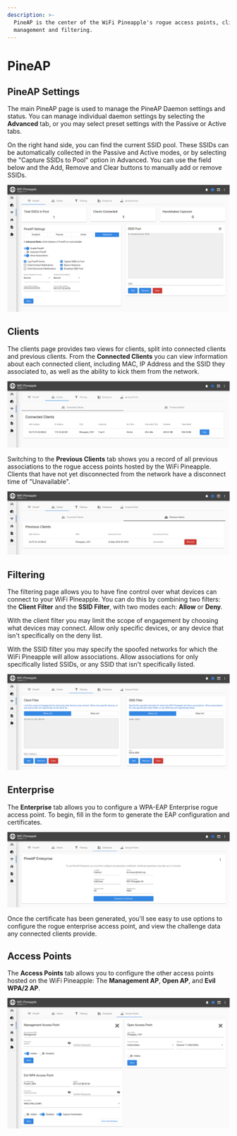 ```yaml
---
description: >-
  PineAP is the center of the WiFi Pineapple's rogue access points, client
  management and filtering.
---
```


# PineAP

## PineAP Settings

The main PineAP page is used to manage the PineAP Daemon settings and status. You can manage individual daemon settings by selecting the **Advanced** tab, or you may select preset settings with the Passive or Active tabs.

On the right hand side, you can find the current SSID pool. These SSIDs can be automatically collected in the Passive and Active modes, or by selecting the "Capture SSIDs to Pool" option in Advanced. You can use the field below and the Add, Remove and Clear buttons to manually add or remove SSIDs.

![](../.gitbook/assets/image%20%286%29.png)

## Clients

The clients page provides two views for clients, split into connected clients and previous clients. From the **Connected Clients** you can view information about each connected client, including MAC, IP Address and the SSID they associated to, as well as the ability to kick them from the network.

![](../.gitbook/assets/image%20%2814%29.png)

Switching to the **Previous Clients** tab shows you a record of all previous associations to the rogue access points hosted by the WiFi Pineapple. Clients that have not yet disconnected from the network have a disconnect time of "Unavailable".

![](../.gitbook/assets/image%20%283%29.png)

## Filtering

The filtering page allows you to have fine control over what devices can connect to your WiFi Pineapple. You can do this by combining two filters: the **Client Filter** and the **SSID Filter**, with two modes each: **Allow** or **Deny**.

With the client filter you may limit the scope of engagement by choosing what devices may connect. Allow only specific devices, or any device that isn't specifically on the deny list.

With the SSID filter you may specify the spoofed networks for which the WiFi Pineapple will allow associations. Allow associations for only specifically listed SSIDs, or any SSID that isn't specifically listed.

![](../.gitbook/assets/image%20%2816%29.png)

## Enterprise

The **Enterprise** tab allows you to configure a WPA-EAP Enterprise rogue access point. To begin, fill in the form to generate the EAP configuration and certificates.

![](../.gitbook/assets/image.png)

Once the certificate has been generated, you'll see easy to use options to configure the rogue enterprise access point, and view the challenge data any connected clients provide.

## Access Points

The **Access Points** tab allows you to configure the other access points hosted on the WiFi Pineapple: The **Management AP**, **Open AP**, and **Evil WPA/2 AP**.

![](../.gitbook/assets/image%20%2817%29.png)

